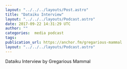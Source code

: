 ```yaml
---
layout: "../../../layouts/Post.astro"
title: "Dataiku Interview"
layout: "../../../layouts/Podcast.astro"
date: 2017-09-22 14:31:29 UTC
author: ""
categories:  media podcast
tags:
publication_url: https://anchor.fm/gregarious-mammal
layout: "../../../layouts/Podcast.astro"
---
```

Dataiku Interview by Gregarious Mammal